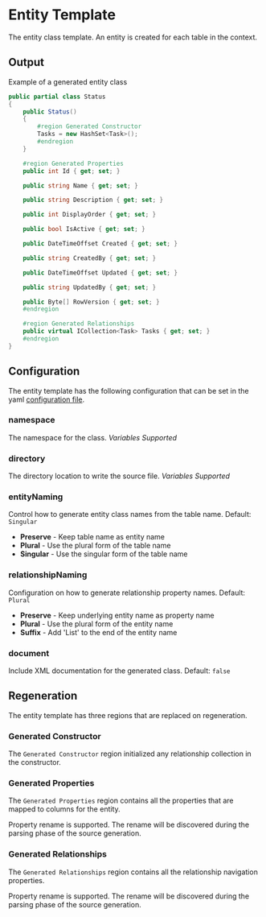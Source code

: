 # Entity Template

The entity class template.  An entity is created for each table in the context.

## Output

Example of a generated entity class

```C#
public partial class Status
{
    public Status()
    {
        #region Generated Constructor
        Tasks = new HashSet<Task>();
        #endregion
    }

    #region Generated Properties
    public int Id { get; set; }

    public string Name { get; set; }

    public string Description { get; set; }

    public int DisplayOrder { get; set; }

    public bool IsActive { get; set; }

    public DateTimeOffset Created { get; set; }

    public string CreatedBy { get; set; }

    public DateTimeOffset Updated { get; set; }

    public string UpdatedBy { get; set; }

    public Byte[] RowVersion { get; set; }
    #endregion

    #region Generated Relationships
    public virtual ICollection<Task> Tasks { get; set; }
    #endregion
}
```

## Configuration

The entity template has the following configuration that can be set in the yaml [configuration file](../configuration.md).

### namespace

The namespace for the class. *Variables Supported*

### directory

The directory location to write the source file. *Variables Supported*

### entityNaming

Control how to generate entity class names from the table name. Default: `Singular`

* **Preserve** - Keep table name as entity name
* **Plural** - Use the plural form of the table name
* **Singular** - Use the singular form of the table name

### relationshipNaming

Configuration on how to generate relationship property names.  Default: `Plural`

* **Preserve** - Keep underlying entity name as property name
* **Plural** - Use the plural form of the entity name
* **Suffix** - Add 'List' to the end of the entity name

### document

Include XML documentation for the generated class.  Default: `false`

## Regeneration

The entity template has three regions that are replaced on regeneration.

### Generated Constructor

The `Generated Constructor` region initialized any relationship collection in the constructor.

### Generated Properties

The `Generated Properties` region contains all the properties that are mapped to columns for the entity.

Property rename is supported.  The rename will be discovered during the parsing phase of the source generation.

### Generated Relationships

The `Generated Relationships` region contains all the relationship navigation properties.

Property rename is supported.  The rename will be discovered during the parsing phase of the source generation.
